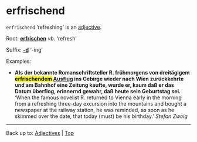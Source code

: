 # erfrischend

`erfrischend` ‘refreshing’ is an [adjective](../../index.md).

Root: **[erfrischen](../../../verbs/e/er/erfrischen.md)** *vb.* ‘refresh’

Suffix: **[-d](../../suffixes/_d.md)** ‘-ing’

Examples:
- **Als der bekannte Romanschriftsteller R. frühmorgens von dreitägigem <mark>erfrischendem</mark> [Ausflug](../../../nouns/a/au/Ausflug.md) ins Gebirge wieder nach Wien zurückkehrte und am Bahnhof eine Zeitung kaufte, wurde er, kaum daß er das Datum überflog, erinnernd gewahr, daß heute sein Geburtstag sei.** ‘When the famous novelist R. returned to Vienna early in the morning from a refreshing three-day excursion into the mountains and bought a newspaper at the railway station, he was reminded, as soon as he skimmed over the date, that today (must) be his birthday.’ *Stefan Zweig*

----

Back up to: [Adjectives](../../index.md) | [Top](../../../index.md)
